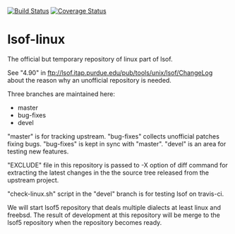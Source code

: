[![Build Status](https://travis-ci.org/lsof-org/lsof-linux.svg?branch=devel)](https://travis-ci.org/lsof-org/lsof-linux)
[![Coverage Status](https://coveralls.io/repos/github/lsof-org/lsof-linux/badge.svg?branch=devel)](https://coveralls.io/github/lsof-org/lsof-linux?branch=devel)

# lsof-linux
The official but temporary repository of linux part of lsof.

See "4.90" in ftp://lsof.itap.purdue.edu/pub/tools/unix/lsof/ChangeLog
about the reason why an unofficial repository is needed.

Three branches are maintained here:

* master
* bug-fixes
* devel

"master" is for tracking upstream.
"bug-fixes" collects unofficial patches fixing bugs.
"bug-fixes" is kept in sync with "master".
"devel" is an area for testing new features.

"EXCLUDE" file in this repository is passed to -X option of diff
command for extracting the latest changes in the the source tree
released from the upstream project.

"check-linux.sh" script in the "devel" branch is for testing lsof on
travis-ci.

We will start lsof5 repository that deals multiple dialects at
least linux and freebsd. The result of development at this
repository will be merge to the lsof5 repository when the
repository becomes ready.
